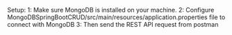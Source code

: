 Setup:
1: Make sure MongoDB is installed on your machine.
2: Configure MongoDBSpringBootCRUD/src/main/resources/application.properties file to connect with MongoDB
3: Then send the REST API request from postman